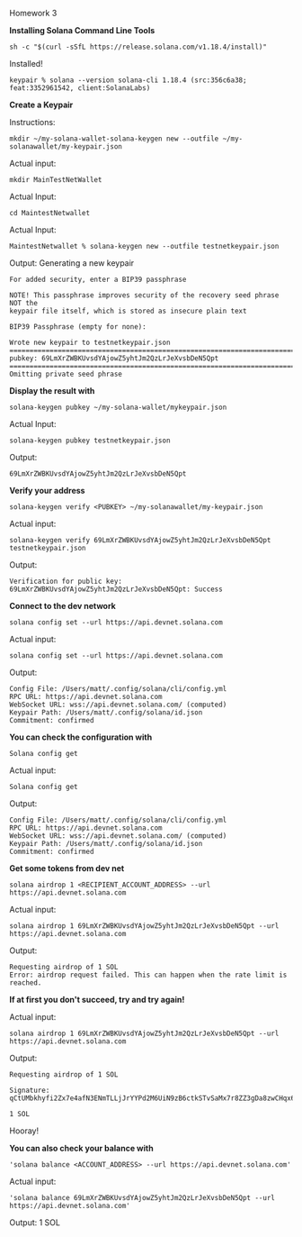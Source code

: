 Homework 3

**Installing Solana Command Line Tools**

    sh -c "$(curl -sSfL https://release.solana.com/v1.18.4/install)"

Installed!

    keypair % solana --version solana-cli 1.18.4 (src:356c6a38; feat:3352961542, client:SolanaLabs)

**Create a Keypair**

Instructions: 
    
    mkdir ~/my-solana-wallet-solana-keygen new --outfile ~/my-solanawallet/my-keypair.json

Actual input: 
    
    mkdir MainTestNetWallet

Actual Input: 
    
    cd MaintestNetwallet

Actual Input: 
    
    MaintestNetwallet % solana-keygen new --outfile testnetkeypair.json


Output: 
    Generating a new keypair

    For added security, enter a BIP39 passphrase

    NOTE! This passphrase improves security of the recovery seed phrase NOT the
    keypair file itself, which is stored as insecure plain text

    BIP39 Passphrase (empty for none): 

    Wrote new keypair to testnetkeypair.json
    =========================================================================
    pubkey: 69LmXrZWBKUvsdYAjowZ5yhtJm2QzLrJeXvsbDeN5Qpt
    =========================================================================
    Omitting private seed phrase

**Display the result with**
    
    solana-keygen pubkey ~/my-solana-wallet/mykeypair.json

Actual Input: 
    
    solana-keygen pubkey testnetkeypair.json

Output: 
    
    69LmXrZWBKUvsdYAjowZ5yhtJm2QzLrJeXvsbDeN5Qpt


**Verify your address**
    
    solana-keygen verify <PUBKEY> ~/my-solanawallet/my-keypair.json

Actual input: 
    
    solana-keygen verify 69LmXrZWBKUvsdYAjowZ5yhtJm2QzLrJeXvsbDeN5Qpt testnetkeypair.json

Output: 
    
    Verification for public key: 69LmXrZWBKUvsdYAjowZ5yhtJm2QzLrJeXvsbDeN5Qpt: Success

**Connect to the dev network**
    
    solana config set --url https://api.devnet.solana.com

Actual input: 
    
    solana config set --url https://api.devnet.solana.com

Output: 
    
    Config File: /Users/matt/.config/solana/cli/config.yml
    RPC URL: https://api.devnet.solana.com 
    WebSocket URL: wss://api.devnet.solana.com/ (computed)
    Keypair Path: /Users/matt/.config/solana/id.json 
    Commitment: confirmed 

**You can check the configuration with**
    
    Solana config get

Actual input: 
    
    Solana config get

Output: 
    
    Config File: /Users/matt/.config/solana/cli/config.yml
    RPC URL: https://api.devnet.solana.com 
    WebSocket URL: wss://api.devnet.solana.com/ (computed)
    Keypair Path: /Users/matt/.config/solana/id.json 
    Commitment: confirmed

**Get some tokens from dev net**
    
    solana airdrop 1 <RECIPIENT_ACCOUNT_ADDRESS> --url https://api.devnet.solana.com

Actual input: 
    
    solana airdrop 1 69LmXrZWBKUvsdYAjowZ5yhtJm2QzLrJeXvsbDeN5Qpt --url https://api.devnet.solana.com

Output: 
    
    Requesting airdrop of 1 SOL
    Error: airdrop request failed. This can happen when the rate limit is reached.

**If at first you don't succeed, try and try again!**

Actual input: 
    
    solana airdrop 1 69LmXrZWBKUvsdYAjowZ5yhtJm2QzLrJeXvsbDeN5Qpt --url https://api.devnet.solana.com

Output:
    
    Requesting airdrop of 1 SOL

    Signature: qCtUMbkhyfi2Zx7e4afN3ENmTLLjJrYYPd2M6UiN9zB6ctkSTvSaMx7r8ZZ3gDa8zwCHqx6ubGTmHpoyMzsgZy7

    1 SOL

Hooray!

**You can also check your balance with** 
    
    'solana balance <ACCOUNT_ADDRESS> --url https://api.devnet.solana.com'

Actual input: 
    
    'solana balance 69LmXrZWBKUvsdYAjowZ5yhtJm2QzLrJeXvsbDeN5Qpt --url https://api.devnet.solana.com'
   


Output: 
    1 SOL